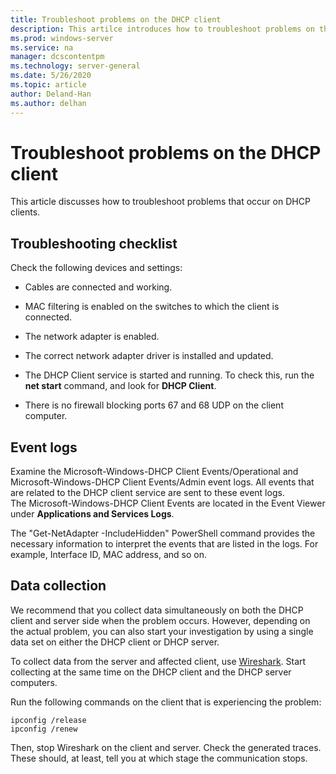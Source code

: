 ```yaml
---
title: Troubleshoot problems on the DHCP client
description: This artilce introduces how to troubleshoot problems on the DHCP client and collect data.
ms.prod: windows-server
ms.service: na
manager: dcscontentpm
ms.technology: server-general
ms.date: 5/26/2020
ms.topic: article
author: Deland-Han
ms.author: delhan
---
```

# Troubleshoot problems on the DHCP client

This article discusses how to troubleshoot problems that occur on DHCP clients.

## Troubleshooting checklist

Check the following devices and settings:

  - Cables are connected and working.

  - MAC filtering is enabled on the switches to which the client is connected.

  - The network adapter is enabled.

  - The correct network adapter driver is installed and updated.

  - The DHCP Client service is started and running. To check this, run the **net start** command, and look for **DHCP Client**.

  - There is no firewall blocking ports 67 and 68 UDP on the client computer.

## Event logs

Examine the Microsoft-Windows-DHCP Client Events/Operational and Microsoft-Windows-DHCP Client Events/Admin event logs. All events that are related to the DHCP client service are sent to these event logs.  
The Microsoft-Windows-DHCP Client Events are located in the Event Viewer under **Applications and Services Logs**.

The "Get-NetAdapter -IncludeHidden" PowerShell command provides the necessary information to interpret the events that are listed in the logs. For example, Interface ID, MAC address, and so on.

## Data collection

We recommend that you collect data simultaneously on both the DHCP client and server side when the problem occurs. However, depending on the actual problem, you can also start your investigation by using a single data set on either the DHCP client or DHCP server.

To collect data from the server and affected client, use [Wireshark](https://www.wireshark.org/download.html). Start collecting at the same time on the DHCP client and the DHCP server computers.

Run the following commands on the client that is experiencing the problem:

```console
ipconfig /release  
ipconfig /renew
```

Then, stop Wireshark on the client and server. Check the generated
traces. These should, at least, tell you at which stage the
communication stops.